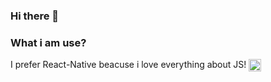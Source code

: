 ### Hi there 👋

<!--
**ahmedtkaya/ahmedtkaya** is a ✨ _special_ ✨ repository because its `README.md` (this file) appears on your GitHub profile.

Here are some ideas to get you started:

- 🔭 I’m currently working on ...
- 🌱 I’m currently learning ...
- 👯 I’m looking to collaborate on ...
- 🤔 I’m looking for help with ...
- 💬 Ask me about ...
- 📫 How to reach me: ...
- 😄 Pronouns: ...
- ⚡ Fun fact: ...
-->
<h3>What i am use?</h3>
<p>I prefer React-Native beacuse i love everything about JS! 
  <img align="center" width="20px" src="https://camo.githubusercontent.com/48e653499cdca70bb8c81dee8be1863b9536a9300cd039d4d2dd07dafbb20087/68747470733a2f2f6d65646961302e67697068792e636f6d2f6d656469612f654e41736a4f353574506267616f72376d612f67697068792e676966"/>
</p>
